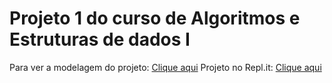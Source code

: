 # Projeto 1 do curso de Algoritmos e Estruturas de dados I

Para ver a modelagem do projeto: [Clique aqui](https://coggle.it/diagram/XaB8EsyjCiYHwrcJ/t/projeto_aed1)
Projeto no Repl.it: [Clique aqui](https://repl.it/@crysthianzaar/ProjetoAED1)
